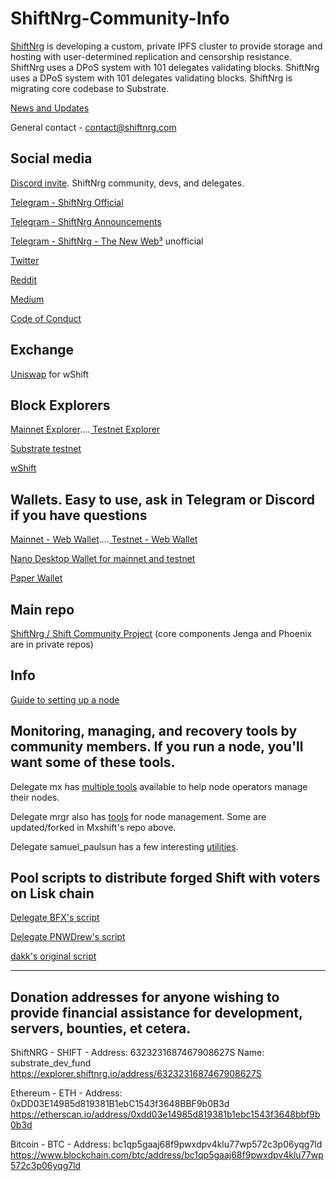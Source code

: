 # ShiftNrg-Community-Info 

[ShiftNrg](https://shiftnrg.org/) is developing a custom, private IPFS cluster to provide storage and hosting with user-determined replication and censorship resistance. ShiftNrg uses a DPoS system with 101 delegates validating blocks. ShiftNrg uses a DPoS system with 101 delegates validating blocks. ShiftNrg is migrating core codebase to Substrate.

[News and Updates](https://news.shiftnrg.org/)

General contact - contact@shiftnrg.com

## Social media

[Discord invite](https://discord.gg/vpQY5Eh). ShiftNrg community, devs, and delegates.

[Telegram - ShiftNrg Official](https://t.me/ShiftNrg) 

[Telegram - ShiftNrg Announcements](https://t.me/ShiftNrgNews) 

[Telegram - ShiftNrg - The New Web³](https://t.me/ShiftProject) unofficial 

[Twitter](https://twitter.com/ShiftNrg)

[Reddit](https://www.reddit.com/r/ShiftProject/wiki/index)

[Medium](https://news.shiftnrg.org)

[Code of Conduct](https://github.com/PNWDrew/ShiftNrg-Community-Info/blob/main/Code%20of%20Conduct.MD)

## Exchange

[Uniswap](https://info.uniswap.wshift.trade/) for wShift

## Block Explorers

[Mainnet Explorer](https://explorer.shiftnrg.org/)....[ Testnet Explorer](https://explorer.testnet.shiftnrg.org/)

[Substrate testnet](https://telemetry.polkadot.io/#list/ShiftNrg%20Testnet)

[wShift](https://etherscan.io/token/0x4b4571925e94ccd8c546b39462a270cc9b3ed1e4)

## Wallets. Easy to use, ask in Telegram or Discord if you have questions

[Mainnet - Web Wallet](https://wallet.shiftnrg.org/)....[ Testnet - Web Wallet](https://wallet.testnet.shiftnrg.org/)

[Nano Desktop Wallet for mainnet and testnet](https://github.com/ShiftNrg/shift-nano/releases)
  
[Paper Wallet](https://github.com/ShiftNrg/shift-paperwallet) 

## Main repo

[ShiftNrg / Shift Community Project](https://github.com/ShiftNrg) (core components Jenga and Phoenix are in private repos)

## Info
  
[Guide to setting up a node](https://www.reddit.com/r/ShiftProject/wiki/guides/delegate)

## Monitoring, managing, and recovery tools by community members. If you run a node, you'll want some of these tools.

Delegate mx has [multiple tools](https://github.com/MxShift) available to help node operators manage their nodes. 

Delegate mrgr also has [tools](https://github.com/mrgrshift) for node management. Some are updated/forked in Mxshift's repo above.

Delegate samuel_paulsun has a few interesting [utilities](https://github.com/samuelpaulsun?tab=repositories).

## Pool scripts to distribute forged Shift with voters on Lisk chain

[Delegate BFX's script](https://github.com/Bx64/shift-pool)

[Delegate PNWDrew's script](https://github.com/PNWDrew/dpos-pool)

[dakk's original script](https://github.com/dakk/lisk-pool) 

_______________________________________________________________________________________________________________________________________________________
## Donation addresses for anyone wishing to provide financial assistance for development, servers, bounties, et cetera.

ShiftNRG - SHIFT - Address: 6323231687467908627S Name: substrate_dev_fund
https://explorer.shiftnrg.io/address/6323231687467908627S

Ethereum - ETH - Address: 0xDD03E14985d819381B1ebC1543f3648BBF9b0B3d
https://etherscan.io/address/0xdd03e14985d819381b1ebc1543f3648bbf9b0b3d

Bitcoin - BTC - Address: bc1qp5gaaj68f9pwxdpv4klu77wp572c3p06yqg7ld
https://www.blockchain.com/btc/address/bc1qp5gaaj68f9pwxdpv4klu77wp572c3p06yqg7ld


